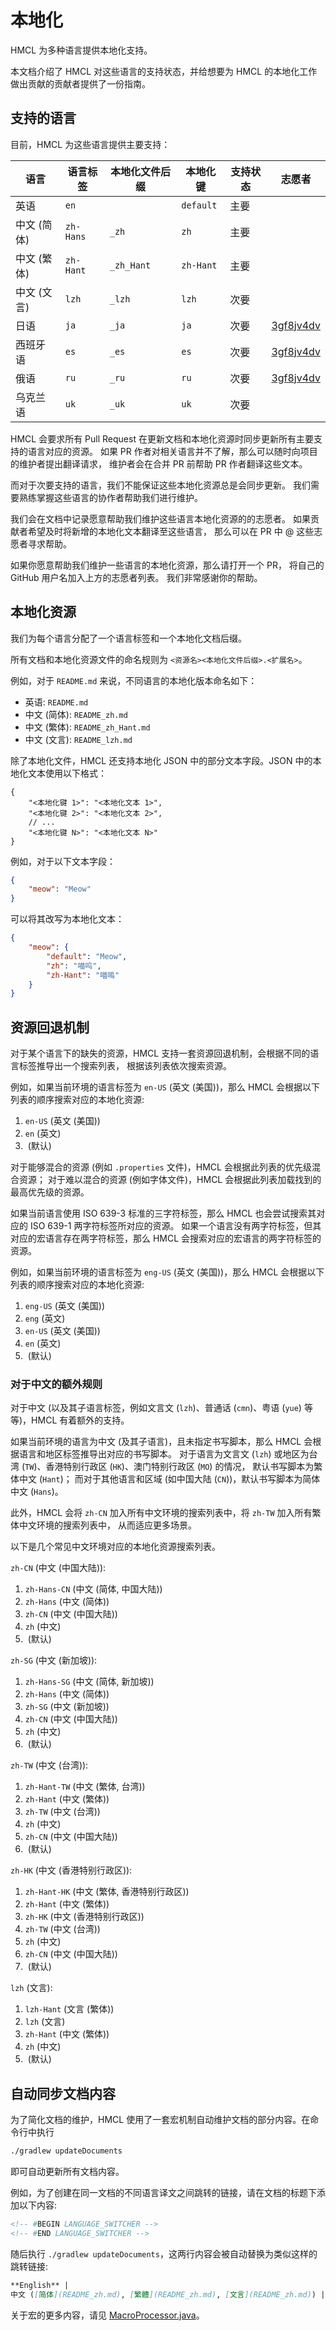 # 本地化

<!-- TODO: 本文档需要进一步完善。为了便于更新，暂时不会翻译至其语言。 -->

HMCL 为多种语言提供本地化支持。

本文档介绍了 HMCL 对这些语言的支持状态，并给想要为 HMCL 的本地化工作做出贡献的贡献者提供了一份指南。

## 支持的语言

目前，HMCL 为这些语言提供主要支持：

| 语言      | 语言标签      | 本地化文件后缀    | 本地化键      | 支持状态 | 志愿者                                       | 
|---------|-----------|------------|-----------|------|-------------------------------------------|
| 英语      | `en`      | `​`        | `default` | 主要   |                                           |  
| 中文 (简体) | `zh-Hans` | `_zh`      | `zh`      | 主要   |                                           |
| 中文 (繁体) | `zh-Hant` | `_zh_Hant` | `zh-Hant` | 主要   |                                           |
| 中文 (文言) | `lzh`     | `_lzh`     | `lzh`     | 次要   |                                           |
| 日语      | `ja`      | `_ja`      | `ja`      | 次要   | [3gf8jv4dv](https://github.com/3gf8jv4dv) |
| 西班牙语    | `es`      | `_es`      | `es`      | 次要   | [3gf8jv4dv](https://github.com/3gf8jv4dv) |
| 俄语      | `ru`      | `_ru`      | `ru`      | 次要   | [3gf8jv4dv](https://github.com/3gf8jv4dv) |
| 乌克兰语    | `uk`      | `_uk`      | `uk`      | 次要   |                                           |

HMCL 会要求所有 Pull Request 在更新文档和本地化资源时同步更新所有主要支持的语言对应的资源。
如果 PR 作者对相关语言并不了解，那么可以随时向项目的维护者提出翻译请求，
维护者会在合并 PR 前帮助 PR 作者翻译这些文本。

而对于次要支持的语言，我们不能保证这些本地化资源总是会同步更新。
我们需要熟练掌握这些语言的协作者帮助我们进行维护。

我们会在文档中记录愿意帮助我们维护这些语言本地化资源的的志愿者。
如果贡献者希望及时将新增的本地化文本翻译至这些语言，
那么可以在 PR 中 @ 这些志愿者寻求帮助。

如果你愿意帮助我们维护一些语言的本地化资源，那么请打开一个 PR，
将自己的 GitHub 用户名加入上方的志愿者列表。
我们非常感谢你的帮助。

## 本地化资源

我们为每个语言分配了一个语言标签和一个本地化文档后缀。

所有文档和本地化资源文件的命名规则为 `<资源名><本地化文件后缀>.<扩展名>`。

例如，对于 `README.md` 来说，不同语言的本地化版本命名如下：

- 英语: `README.md`
- 中文 (简体): `README_zh.md`
- 中文 (繁体): `README_zh_Hant.md`
- 中文 (文言): `README_lzh.md`

除了本地化文件，HMCL 还支持本地化 JSON 中的部分文本字段。JSON 中的本地化文本使用以下格式：

```json5
{
    "<本地化键 1>": "<本地化文本 1>",
    "<本地化键 2>": "<本地化文本 2>",
    // ...
    "<本地化键 N>": "<本地化文本 N>"
}
```

例如，对于以下文本字段：

```json
{
    "meow": "Meow"
}
```

可以将其改写为本地化文本：

```json
{
    "meow": {
        "default": "Meow",
        "zh": "喵呜",
        "zh-Hant": "喵嗚"
    }
}
```

## 资源回退机制

对于某个语言下的缺失的资源，HMCL 支持一套资源回退机制，会根据不同的语言标签推导出一个搜索列表，
根据该列表依次搜索资源。

例如，如果当前环境的语言标签为 `en-US` (英文 (美国))，那么 HMCL 会根据以下列表的顺序搜索对应的本地化资源:

1. `en-US` (英文 (美国))
2. `en` (英文)
3. `​` (默认)

对于能够混合的资源 (例如 `.properties` 文件)，HMCL 会根据此列表的优先级混合资源；
对于难以混合的资源 (例如字体文件)，HMCL 会根据此列表加载找到的最高优先级的资源。

如果当前语言使用 ISO 639-3 标准的三字符标签，那么 HMCL 也会尝试搜索其对应的 ISO 639-1 两字符标签所对应的资源。
如果一个语言没有两字符标签，但其对应的宏语言存在两字符标签，那么 HMCL 会搜索对应的宏语言的两字符标签的资源。

例如，如果当前环境的语言标签为 `eng-US` (英文 (美国))，那么 HMCL 会根据以下列表的顺序搜索对应的本地化资源:

1. `eng-US` (英文 (美国))
2. `eng` (英文)
3. `en-US` (英文 (美国))
4. `en` (英文)
5. `​` (默认)

### 对于中文的额外规则

对于中文 (以及其子语言标签，例如文言文 (`lzh`)、普通话 (`cmn`)、粤语 (`yue`) 等等)，HMCL 有着额外的支持。

如果当前环境的语言为中文 (及其子语言)，且未指定书写脚本，那么 HMCL 会根据语言和地区标签推导出对应的书写脚本。
对于语言为文言文 (`lzh`) 或地区为台湾 (`TW`)、香港特别行政区 (`HK`)、澳门特别行政区 (`MO`) 的情况，
默认书写脚本为繁体中文 (`Hant`)；
而对于其他语言和区域 (如中国大陆 (`CN`))，默认书写脚本为简体中文 (`Hans`)。

此外，HMCL 会将 `zh-CN` 加入所有中文环境的搜索列表中，将 `zh-TW` 加入所有繁体中文环境的搜索列表中，
从而适应更多场景。

以下是几个常见中文环境对应的本地化资源搜索列表。

`zh-CN` (中文 (中国大陆)):

1. `zh-Hans-CN` (中文 (简体, 中国大陆))
2. `zh-Hans` (中文 (简体))
3. `zh-CN` (中文 (中国大陆))
4. `zh` (中文)
5. `​` (默认)

`zh-SG` (中文 (新加坡)):

1. `zh-Hans-SG` (中文 (简体, 新加坡))
2. `zh-Hans` (中文 (简体))
3. `zh-SG` (中文 (新加坡))
4. `zh-CN` (中文 (中国大陆))
5. `zh` (中文)
6. `​` (默认)

`zh-TW` (中文 (台湾)):

1. `zh-Hant-TW` (中文 (繁体, 台湾))
2. `zh-Hant` (中文 (繁体))
3. `zh-TW` (中文 (台湾))
4. `zh` (中文)
5. `zh-CN` (中文 (中国大陆))
6. `​` (默认)

`zh-HK` (中文 (香港特别行政区)):

1. `zh-Hant-HK` (中文 (繁体, 香港特别行政区))
2. `zh-Hant` (中文 (繁体))
3. `zh-HK` (中文 (香港特别行政区))
4. `zh-TW` (中文 (台湾))
5. `zh` (中文)
6. `zh-CN` (中文 (中国大陆))
7. `​` (默认)

`lzh` (文言):

1. `lzh-Hant` (文言 (繁体))
2. `lzh` (文言)
3. `zh-Hant` (中文 (繁体))
4. `zh` (中文)
5. `​` (默认)

## 自动同步文档内容

为了简化文档的维护，HMCL 使用了一套宏机制自动维护文档的部分内容。在命令行中执行

```bash
./gradlew updateDocuments
```

即可自动更新所有文档内容。

例如，为了创建在同一文档的不同语言译文之间跳转的链接，请在文档的标题下添加以下内容:

```markdown
<!-- #BEGIN LANGUAGE_SWITCHER -->
<!-- #END LANGUAGE_SWITCHER -->
```

随后执行 `./gradlew updateDocuments`，这两行内容会被自动替换为类似这样的跳转链接:

```markdown
**English** |
中文 ([简体](README_zh.md), [繁體](README_zh.md), [文言](README_zh.md)) | [日本語](README_zh.md) | [español](README_zh.md) | [русский](README_zh.md) | [українська](README_zh.md)
```

关于宏的更多内容，请见 [MacroProcessor.java](../buildSrc/src/main/java/org/jackhuang/hmcl/gradle/docs/MacroProcessor.java)。
